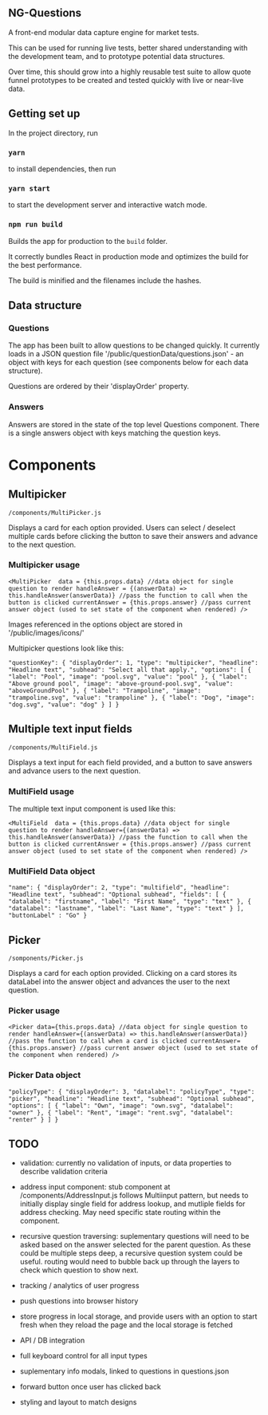 ## NG-Questions

A front-end modular data capture engine for market tests. 

This can be used for running live tests, better shared understanding with the development team, and to prototype potential data structures.

Over time, this should grow into a highly reusable test suite to allow quote funnel prototypes to be created and tested quickly with live or near-live data.

## Getting set up
In the project directory, run

### `yarn`

to install dependencies, then run

### `yarn start`

to start the development server and interactive watch mode.

### `npm run build`

Builds the app for production to the `build` folder.

It correctly bundles React in production mode and optimizes the build for the best performance.

The build is minified and the filenames include the hashes.

## Data structure

### Questions

The app has been built to allow questions to be changed quickly. It currently loads in a JSON question file '/public/questionData/questions.json' - an object with keys for each question (see components below for each data structure).

Questions are ordered by their 'displayOrder' property.

### Answers

Answers are stored in the state of the top level Questions component. There is a single answers object with keys matching the question keys.

# Components

## Multipicker

`/components/MultiPicker.js`

Displays a card for each option provided. Users can select / deselect multiple cards before clicking the button to save their answers and advance to the next question.

### Multipicker usage

`<MultiPicker 
    data = {this.props.data} //data object for single question to render
    handleAnswer = {(answerData) => this.handleAnswer(answerData)} //pass the function to call when the button is clicked
    currentAnswer = {this.props.answer} //pass current answer object (used to set state of the component when rendered)
/>`

Images referenced in the options object are stored in '/public/images/icons/' 

Multipicker questions look like this:

`"questionKey": {
    "displayOrder": 1,
    "type": "multipicker",
    "headline": "Headline text",
    "subhead": "Select all that apply.",
    "options": [
        {
            "label": "Pool",
            "image": "pool.svg",
            "value": "pool"
        },
        {
            "label": "Above ground pool",
            "image": "above-ground-pool.svg",
            "value": "aboveGroundPool"
        },
        {
            "label": "Trampoline",
            "image": "trampoline.svg",
            "value": "trampoline"
        },
        {
            "label": "Dog",
            "image": "dog.svg",
            "value": "dog"
        }
    ]
}`

## Multiple text input fields

`/components/MultiField.js`

Displays a text input for each field provided, and a button to save answers and advance users to the next question.

### MultiField usage

The multiple text input component is used like this:

`<MultiField 
    data = {this.props.data} //data object for single question to render
    handleAnswer={(answerData) => this.handleAnswer(answerData)} //pass the function to call when the button is clicked
    currentAnswer = {this.props.answer} //pass current answer object (used to set state of the component when rendered)
/>`

### MultiField Data object

`"name": {
    "displayOrder": 2,
    "type": "multifield",
    "headline": "Headline text",
    "subhead": "Optional subhead",
    "fields": [
        {
            "datalabel": "firstname",
            "label": "First Name",
            "type": "text"
        },
        {
            "datalabel": "lastname",
            "label": "Last Name",
            "type": "text"
        }
    ],
    "buttonLabel" : "Go"
}`

## Picker

`/somponents/Picker.js`

Displays a card for each option provided. Clicking on a card stores its dataLabel into the answer object and advances the user to the next question. 

### Picker usage

`<Picker
    data={this.props.data} //data object for single question to render
    handleAnswer={(answerData) => this.handleAnswer(answerData)} //pass the function to call when a card is clicked
    currentAnswer={this.props.answer} //pass current answer object (used to set state of the component when rendered)
/>`

### Picker Data object

`"policyType": {
    "displayOrder": 3,
    "datalabel": "policyType",
    "type": "picker",
    "headline": "Headline text",
    "subhead": "Optional subhead",
    "options": [
        {
            "label": "Own",
            "image": "own.svg",
            "datalabel": "owner"
        },
        {
            "label": "Rent",
            "image": "rent.svg",
            "datalabel": "renter"
        }
    ]
}`

## TODO

* validation: currently no validation of inputs, or data properties to describe validation criteria

* address input component: stub component at /components/AddressInput.js follows Multiinput pattern, but needs to initially display single field for address lookup, and mutliple fields for address checking. May need specific state routing within the component.

* recursive question traversing: suplementary questions will need to be asked based on the answer selected for the parent question. As these could be multiple steps deep, a recursive question system could be useful. routing would need to bubble back up through the layers to check which question to show next.

* tracking / analytics of user progress 

* push questions into browser history

* store progress in local storage, and provide users with an option to start fresh when they reload the page and the local storage is fetched

* API / DB integration

* full keyboard control for all input types

* suplementary info modals, linked to questions in questions.json

* forward button once user has clicked back

* styling and layout to match designs